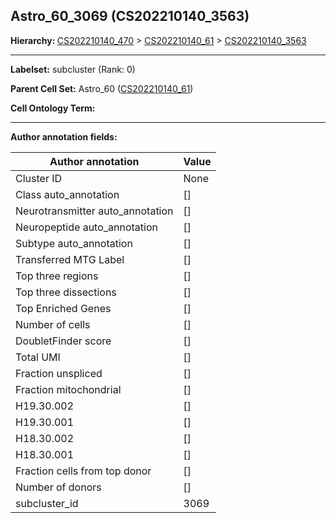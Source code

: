 ## Astro_60_3069 (CS202210140_3563)
<b>Hierarchy: </b>
[CS202210140_470](https://purl.brain-bican.org/taxonomy/CS202210140#CS202210140_470) >
[CS202210140_61](https://purl.brain-bican.org/taxonomy/CS202210140#CS202210140_61) >
[CS202210140_3563](https://purl.brain-bican.org/taxonomy/CS202210140#CS202210140_3563)

---


**Labelset:** subcluster (Rank: 0)

**Parent Cell Set:** Astro_60 ([CS202210140_61](https://purl.brain-bican.org/taxonomy/CS202210140#CS202210140_61))



**Cell Ontology Term:** 

[MARKER GENES.]: #


---

[TRANSFERRED ANNOTATIONS.]: #


[AUTHOR ANNOTATION FIELDS.]: #


**Author annotation fields:**

| Author annotation | Value |
|-------------------|-------|
|Cluster ID|None|
|Class auto_annotation|[]|
|Neurotransmitter auto_annotation|[]|
|Neuropeptide auto_annotation|[]|
|Subtype auto_annotation|[]|
|Transferred MTG Label|[]|
|Top three regions|[]|
|Top three dissections|[]|
|Top Enriched Genes|[]|
|Number of cells|[]|
|DoubletFinder score|[]|
|Total UMI|[]|
|Fraction unspliced|[]|
|Fraction mitochondrial|[]|
|H19.30.002|[]|
|H19.30.001|[]|
|H18.30.002|[]|
|H18.30.001|[]|
|Fraction cells from top donor|[]|
|Number of donors|[]|
|subcluster_id|3069|
